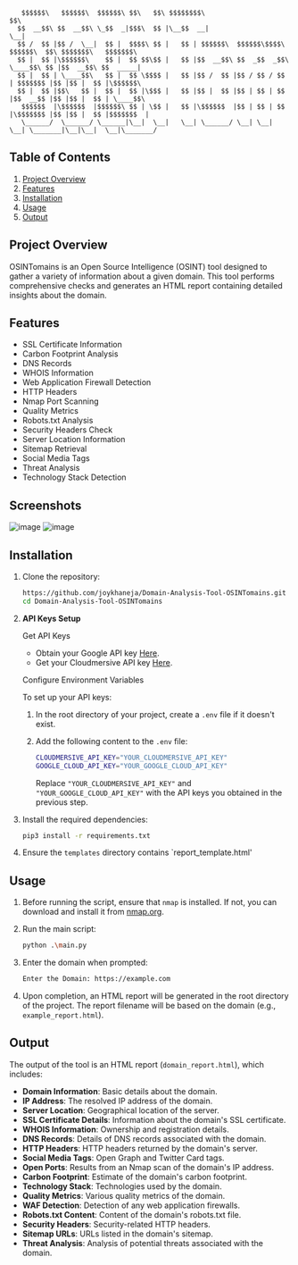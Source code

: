 ```
   $$$$$$\   $$$$$$\  $$$$$$\ $$\   $$\ $$$$$$$$\                                $$\                     
  $$  __$$\ $$  __$$\ \_$$  _|$$$\  $$ |\__$$  __|                               \__|                    
  $$ /  $$ |$$ /  \__|  $$ |  $$$$\ $$ |   $$ | $$$$$$\  $$$$$$\$$$$\   $$$$$$\  $$\ $$$$$$$\   $$$$$$$\ 
  $$ |  $$ |\$$$$$$\    $$ |  $$ $$\$$ |   $$ |$$  __$$\ $$  _$$  _$$\  \____$$\ $$ |$$  __$$\ $$  _____|
  $$ |  $$ | \____$$\   $$ |  $$ \$$$$ |   $$ |$$ /  $$ |$$ / $$ / $$ | $$$$$$$ |$$ |$$ |  $$ |\$$$$$$\  
  $$ |  $$ |$$\   $$ |  $$ |  $$ |\$$$ |   $$ |$$ |  $$ |$$ | $$ | $$ |$$  __$$ |$$ |$$ |  $$ | \____$$\ 
   $$$$$$  |\$$$$$$  |$$$$$$\ $$ | \$$ |   $$ |\$$$$$$  |$$ | $$ | $$ |\$$$$$$$ |$$ |$$ |  $$ |$$$$$$$  |
   \______/  \______/ \______|\__|  \__|   \__| \______/ \__| \__| \__| \_______|\__|\__|  \__|\_______/ 

```

## Table of Contents

1. [Project Overview](#project-overview)
2. [Features](#features)
3. [Installation](#installation)
4. [Usage](#usage)
5. [Output](#output)

## Project Overview

OSINTomains is an Open Source Intelligence (OSINT) tool designed to gather a variety of information about a given domain. This tool performs comprehensive checks and generates an HTML report containing detailed insights about the domain.

## Features

- SSL Certificate Information
- Carbon Footprint Analysis
- DNS Records
- WHOIS Information
- Web Application Firewall Detection
- HTTP Headers
- Nmap Port Scanning
- Quality Metrics
- Robots.txt Analysis
- Security Headers Check
- Server Location Information
- Sitemap Retrieval
- Social Media Tags
- Threat Analysis
- Technology Stack Detection

## Screenshots

![image](https://github.com/jatink2004/OSINTomains/blob/master/Screenshots/SS1.png?raw=true)
![image](https://github.com/jatink2004/OSINTomains/blob/master/Screenshots/SS2.png?raw=true)

## Installation

1. Clone the repository:
    ```sh
    https://github.com/joykhaneja/Domain-Analysis-Tool-OSINTomains.git
    cd Domain-Analysis-Tool-OSINTomains
    ```

2. **API Keys Setup**

   Get API Keys

   - Obtain your Google API key [Here](https://developers.google.com/speed/docs/insights/v5/get-started).
   - Get your Cloudmersive API key [Here](https://portal.cloudmersive.com/keys).

   Configure Environment Variables

   To set up your API keys:

   1. In the root directory of your project, create a `.env` file if it doesn't exist.

   2. Add the following content to the `.env` file:

      ```sh
      CLOUDMERSIVE_API_KEY="YOUR_CLOUDMERSIVE_API_KEY"
      GOOGLE_CLOUD_API_KEY="YOUR_GOOGLE_CLOUD_API_KEY"
      ```

      Replace `"YOUR_CLOUDMERSIVE_API_KEY"` and `"YOUR_GOOGLE_CLOUD_API_KEY"` with the API keys you obtained in the previous step.

3. Install the required dependencies:
    ```sh
    pip3 install -r requirements.txt
    ```

4. Ensure the `templates` directory contains `report_template.html'


## Usage

1. Before running the script, ensure that `nmap` is installed. If not, you can download and install it from [nmap.org](https://nmap.org/download).

2. Run the main script:
    ```sh
    python .\main.py
    ```

3. Enter the domain when prompted:
    ```sh
    Enter the Domain: https://example.com
    ```
    
4. Upon completion, an HTML report will be generated in the root directory of the project. The report filename will be based on the domain (e.g., `example_report.html`).

## Output

The output of the tool is an HTML report (`domain_report.html`), which includes:

- **Domain Information**: Basic details about the domain.
- **IP Address**: The resolved IP address of the domain.
- **Server Location**: Geographical location of the server.
- **SSL Certificate Details**: Information about the domain's SSL certificate.
- **WHOIS Information**: Ownership and registration details.
- **DNS Records**: Details of DNS records associated with the domain.
- **HTTP Headers**: HTTP headers returned by the domain's server.
- **Social Media Tags**: Open Graph and Twitter Card tags.
- **Open Ports**: Results from an Nmap scan of the domain's IP address.
- **Carbon Footprint**: Estimate of the domain's carbon footprint.
- **Technology Stack**: Technologies used by the domain.
- **Quality Metrics**: Various quality metrics of the domain.
- **WAF Detection**: Detection of any web application firewalls.
- **Robots.txt Content**: Content of the domain's robots.txt file.
- **Security Headers**: Security-related HTTP headers.
- **Sitemap URLs**: URLs listed in the domain's sitemap.
- **Threat Analysis**: Analysis of potential threats associated with the domain.
